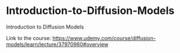 # Introduction-to-Diffusion-Models
 Introduction to Diffusion Models 
 
 Link to the course:
 https://www.udemy.com/course/diffusion-models/learn/lecture/37970960#overview
